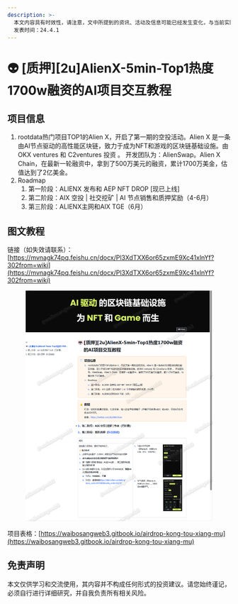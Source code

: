 ```yaml
---
description: >-
  本文内容具有时效性，请注意，文中所提到的资讯、活动及信息可能已经发生变化，与当前实际情况有所不同。我们建议您在做出任何决策之前，始终进行自主研究和验证。
  发表时间：24.4.1
---
```


# 👽 \[质押]\[2u]AlienX-5min-Top1热度1700w融资的AI项目交互教程

## **项目信息**

1. rootdata热门项目TOP1的Alien X，开启了第一期的空投活动。Alien X 是一条由AI节点驱动的高性能区块链，致力于成为NFT和游戏的区块链基础设施。由OKX ventures 和 C2ventures 投资 。 开发团队为：AlienSwap。Alien X Chain，在最新一轮融资中，拿到了500万美元的融资，累计1700万美金，估值达到了2亿美金。
2. Roadmap
   1. 第一阶段：ALIENX 发布和 AEP NFT DROP \[现已上线]
   2. 第二阶段：AIX 空投 | 社交挖矿 | AI 节点销售和质押奖励（4-6月）
   3. 第三阶段：ALIENX主网和AIX TGE（6月）

## 图文教程

链接（如失效请联系）：[https://mvnagk74pq.feishu.cn/docx/Pl3XdTXX6or65zxmE9Xc41xlnYf?302from=wiki](https://mvnagk74pq.feishu.cn/docx/Pl3XdTXX6or65zxmE9Xc41xlnYf?302from=wiki)

<figure><img src="../.gitbook/assets/image (1) (1) (1) (1) (1) (1) (1).png" alt=""><figcaption></figcaption></figure>

项目表格：[https://waibosangweb3.gitbook.io/airdrop-kong-tou-xiang-mu](https://waibosangweb3.gitbook.io/airdrop-kong-tou-xiang-mu)

## 免责声明 <a href="#mian-ze-sheng-ming" id="mian-ze-sheng-ming"></a>

本文仅供学习和交流使用，其内容并不构成任何形式的投资建议。请您始终谨记，必须自行进行详细研究，并自我负责所有相关风险。
